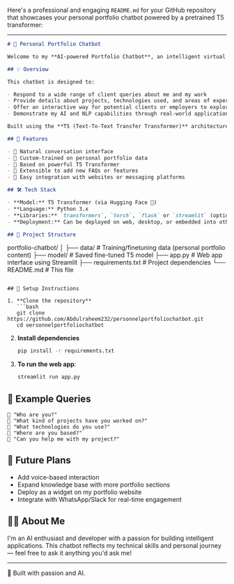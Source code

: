 Here's a professional and engaging `README.md` for your GitHub repository that showcases your personal portfolio chatbot powered by a pretrained T5 transformer:

---

```markdown
# 🤖 Personal Portfolio Chatbot

Welcome to my **AI-powered Portfolio Chatbot**, an intelligent virtual assistant built using a **pretrained T5 Transformer**. This chatbot acts as your gateway to learning about my professional work, answering any questions clients or collaborators may have about my skills, projects, experience, and more — all in natural, conversational language.

## 💡 Overview

This chatbot is designed to:

- Respond to a wide range of client queries about me and my work
- Provide details about projects, technologies used, and areas of expertise
- Offer an interactive way for potential clients or employers to explore my portfolio
- Demonstrate my AI and NLP capabilities through real-world application

Built using the **T5 (Text-To-Text Transfer Transformer)** architecture from Hugging Face’s Transformers library, the model has been fine-tuned to understand and answer user inputs in a helpful and relevant manner.

## 🚀 Features

- 🤝 Natural conversation interface
- 📄 Custom-trained on personal portfolio data
- 🧠 Based on powerful T5 Transformer
- 🔁 Extensible to add new FAQs or features
- 🧩 Easy integration with websites or messaging platforms

## 🛠 Tech Stack

- **Model:** T5 Transformer (via Hugging Face 🤗)
- **Language:** Python 3.x
- **Libraries:** `transformers`, `torch`, `flask` or `streamlit` (optional for UI), `dotenv`
- **Deployment:** Can be deployed on web, desktop, or embedded into other applications

## 📂 Project Structure

```

portfolio-chatbot/
│
├── data/                 # Training/finetuning data (personal portfolio content)
├── model/                # Saved fine-tuned T5 model
├── app.py                # Web app interface using Streamlit
├── requirements.txt      # Project dependencies
└── README.md             # This file

````

## 🔧 Setup Instructions

1. **Clone the repository**
   ```bash
   git clone https://github.com/Abdulraheem232/personnelportfoliochatbot.git
   cd oersonnelportfoliochatbot
````

2. **Install dependencies**

   ```bash
   pip install -r requirements.txt
   ```

4. **To run the web app**:

   ```bash
   streamlit run app.py
   ```


## 📄 Example Queries

```
👤 "Who are you?"
💼 "What kind of projects have you worked on?"
🧠 "What technologies do you use?"
📍 "Where are you based?"
💬 "Can you help me with my project?"
```

## 📢 Future Plans

* Add voice-based interaction
* Expand knowledge base with more portfolio sections
* Deploy as a widget on my portfolio website
* Integrate with WhatsApp/Slack for real-time engagement

## 🧑‍💼 About Me

I'm an AI enthusiast and developer with a passion for building intelligent applications. This chatbot reflects my technical skills and personal journey — feel free to ask it anything you'd ask me!


---

🧠 Built with passion and AI.

```
